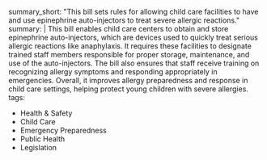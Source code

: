 summary_short: "This bill sets rules for allowing child care facilities to have and use epinephrine auto-injectors to treat severe allergic reactions."
summary: |
  This bill enables child care centers to obtain and store epinephrine auto-injectors, which are devices used to quickly treat serious allergic reactions like anaphylaxis. It requires these facilities to designate trained staff members responsible for proper storage, maintenance, and use of the auto-injectors. The bill also ensures that staff receive training on recognizing allergy symptoms and responding appropriately in emergencies. Overall, it improves allergy preparedness and response in child care settings, helping protect young children with severe allergies.
tags:
  - Health & Safety
  - Child Care
  - Emergency Preparedness
  - Public Health
  - Legislation
